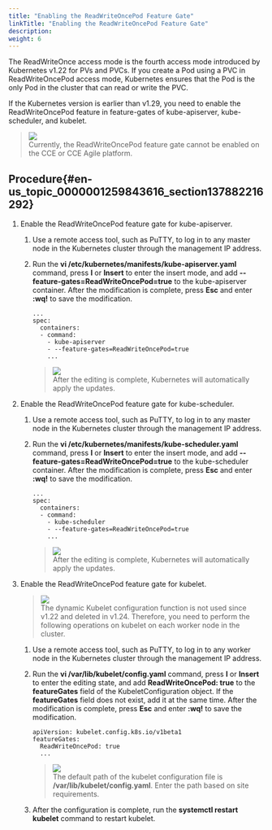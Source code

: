 ```yaml
---
title: "Enabling the ReadWriteOncePod Feature Gate"
linkTitle: "Enabling the ReadWriteOncePod Feature Gate"
description: 
weight: 6
---
```


The ReadWriteOnce access mode is the fourth access mode introduced by Kubernetes v1.22 for PVs and PVCs. If you create a Pod using a PVC in ReadWriteOncePod access mode, Kubernetes ensures that the Pod is the only Pod in the cluster that can read or write the PVC.

If the Kubernetes version is earlier than v1.29, you need to enable the ReadWriteOncePod feature in feature-gates of kube-apiserver, kube-scheduler, and kubelet.

>![](/css-docs/public_sys-resources/en-us/icon-note.gif)  
>Currently, the ReadWriteOncePod feature gate cannot be enabled on the CCE or CCE Agile platform.

## Procedure{#en-us_topic_0000001259843616_section137882216292}

1.  Enable the ReadWriteOncePod feature gate for kube-apiserver.
    1.  Use a remote access tool, such as PuTTY, to log in to any master node in the Kubernetes cluster through the management IP address.
    2.  Run the  **vi /etc/kubernetes/manifests/kube-apiserver.yaml**  command, press  **I**  or  **Insert**  to enter the insert mode, and add  **--feature-gates=ReadWriteOncePod=true**  to the kube-apiserver container. After the modification is complete, press  **Esc**  and enter  **:wq!**  to save the modification.

        ```
        ...
        spec:
          containers:
          - command:
            - kube-apiserver
            - --feature-gates=ReadWriteOncePod=true
            ...
        ```

        >![](/css-docs/public_sys-resources/en-us/icon-note.gif)  
        >After the editing is complete, Kubernetes will automatically apply the updates.

2.  Enable the ReadWriteOncePod feature gate for kube-scheduler.
    1.  Use a remote access tool, such as PuTTY, to log in to any master node in the Kubernetes cluster through the management IP address.
    2.  Run the  **vi /etc/kubernetes/manifests/kube-scheduler.yaml**  command, press  **I**  or  **Insert**  to enter the insert mode, and add  **--feature-gates=ReadWriteOncePod=true**  to the kube-scheduler container. After the modification is complete, press  **Esc**  and enter  **:wq!**  to save the modification.

        ```
        ...
        spec:
          containers:
          - command:
            - kube-scheduler
            - --feature-gates=ReadWriteOncePod=true
            ...
        ```

        >![](/css-docs/public_sys-resources/en-us/icon-note.gif)  
        >After the editing is complete, Kubernetes will automatically apply the updates.

3.  Enable the ReadWriteOncePod feature gate for kubelet.

    >![](/css-docs/public_sys-resources/en-us/icon-notice.gif)  
    >The dynamic Kubelet configuration function is not used since v1.22 and deleted in v1.24. Therefore, you need to perform the following operations on kubelet on each worker node in the cluster.

    1.  Use a remote access tool, such as PuTTY, to log in to any worker node in the Kubernetes cluster through the management IP address.
    2.  Run the  **vi /var/lib/kubelet/config.yaml**  command, press  **I**  or  **Insert**  to enter the editing state, and add  **ReadWriteOncePod: true**  to the  **featureGates**  field of the KubeletConfiguration object. If the  **featureGates**  field does not exist, add it at the same time. After the modification is complete, press  **Esc**  and enter  **:wq!**  to save the modification.

        ```
        apiVersion: kubelet.config.k8s.io/v1beta1
        featureGates:
          ReadWriteOncePod: true
          ...
        ```

        >![](/css-docs/public_sys-resources/en-us/icon-note.gif)  
        >The default path of the kubelet configuration file is  **/var/lib/kubelet/config.yaml**. Enter the path based on site requirements.

    3.  After the configuration is complete, run the  **systemctl restart kubelet**  command to restart kubelet.

